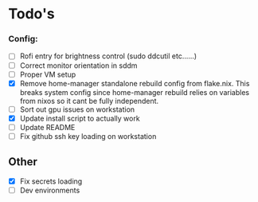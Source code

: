 # Todo's

### Config:

- [ ] Rofi entry for brightness control (sudo ddcutil etc......)
- [ ] Correct monitor orientation in sddm
- [ ] Proper VM setup
- [x] Remove home-manager standalone rebuild config from flake.nix. This breaks system config since home-manager rebuild relies on variables from nixos so it cant be fully independent.
- [ ] Sort out gpu issues on workstation
- [x] Update install script to actually work
- [ ] Update README
- [ ] Fix github ssh key loading on workstation

## Other

- [x] Fix secrets loading
- [ ] Dev environments

<!---->
<!-- - [ ] check bluetooth config -->
<!-- - [ ] Add menu for nm-tui (rofi) -->
<!-- - [ ] Add menu for audio (rofi) -->
